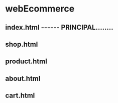 # webEcommerce

index.html ------ PRINCIPAL........
--------------------------------------------------------------------------------

shop.html
--------------------------------------------------------------------------------

product.html
--------------------------------------------------------------------------------

about.html
--------------------------------------------------------------------------------

cart.html
--------------------------------------------------------------------------------


